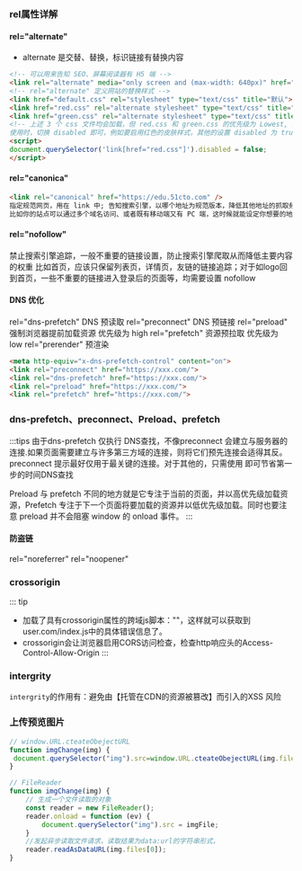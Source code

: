 
### rel属性详解

#### rel="alternate"

* alternate 是交替、替换，标识链接有替换内容
```HTML
<!-- 可以用来告知 SEO、屏幕阅读器有 H5 端 -->
<link rel="alternate" media="only screen and (max-width: 640px)" href="https://m.xxx.com/" />
<!-- rel="alternate" 定义网站的替换样式 -->
<link href="default.css" rel="stylesheet" type="text/css" title="默认">
<link href="red.css" rel="alternate stylesheet" type="text/css" title="红色">
<link href="green.css" rel="alternate stylesheet" type="text/css" title="绿色">
<!-- 上述 3 个 css 文件均会加载，但 red.css 和 green.css 的优先级为 Lowest, 即在空闲时加载，不会影响页面性能
使用时，切换 disabled 即可，例如要启用红色的皮肤样式，其他的设置 disabled 为 true，红色的设置 disabled 为 false（注意 disabled 为 DOM 属性，link 标签上没有这个属性） -->
<script>
document.querySelector('link[href="red.css"]').disabled = false;
</script>
```

#### rel="canonica"

``` HTML
<link rel="canonical" href="https://edu.51cto.com" />
指定规范网页，用在 link 中; 告知搜索引擎，以哪个地址为规范版本，降低其他地址的抓取频率
比如你的站点可以通过多个域名访问、或者既有移动端又有 PC 端，这时候就能设定你想要的地址为搜索引擎优化抓取
```

#### rel="nofollow"

禁止搜索引擎追踪，一般不重要的链接设置，防止搜索引擎爬取从而降低主要内容的权重
比如首页，应该只保留列表页，详情页，友链的链接追踪；对于如logo回到首页，一些不重要的链接进入登录后的页面等，均需要设置 nofollow

#### DNS 优化
rel="dns-prefetch" DNS 预读取
rel="preconnect" DNS 预链接
rel="preload" 强制浏览器提前加载资源 优先级为 high
rel="prefetch" 资源预拉取 优先级为 low
rel="prerender" 预渲染

``` HTML
<meta http-equiv="x-dns-prefetch-control" content="on"> 
<link rel="preconnect" href="https://xxx.com/"> 
<link rel="dns-prefetch" href="https://xxx.com/"> 
<link rel="preload" href="https://xxx.com/"> 
<link rel="prefetch" href="https://xxx.com/"> 
```

### dns-prefetch、preconnect、Preload、prefetch

:::tips
由于dns-prefetch 仅执行 DNS查找，不像preconnect 会建立与服务器的连接.如果页面需要建立与许多第三方域的连接，则将它们预先连接会适得其反。 preconnect 提示最好仅用于最关键的连接。对于其他的，只需使用 <link rel="dns-prefetch"> 即可节省第一步的时间DNS查找

Preload 与 prefetch 不同的地方就是它专注于当前的页面，并以高优先级加载资源，Prefetch 专注于下一个页面将要加载的资源并以低优先级加载。同时也要注意 preload 并不会阻塞 window 的 onload 事件。
:::

#### 防盗链
rel="noreferrer"
rel="noopener"

### crossorigin

::: tip
- 加载了具有crossorigin属性的跨域js脚本："<script src="user.com/index.js" crossorigin ></script>"，这样就可以获取到user.com/index.js中的具体错误信息了。
- crossorigin会让浏览器启用CORS访问检查，检查http响应头的Access-Control-Allow-Origin
:::

### intergrity

`intergrity`的作用有：避免由【托管在CDN的资源被篡改】而引入的XSS 风险


### 上传预览图片

``` javascript
// window.URL.cteateObejectURL
function imgChange(img) {
 document.querySelector("img").src=window.URL.cteateObejectURL(img.files[0]);
}

// FileReader
function imgChange(img) {
    // 生成一个文件读取的对象
    const reader = new FileReader();
    reader.onload = function (ev) {
        document.querySelector("img").src = imgFile;
    }
    //发起异步读取文件请求，读取结果为data:url的字符串形式，
    reader.readAsDataURL(img.files[0]);
}

```
